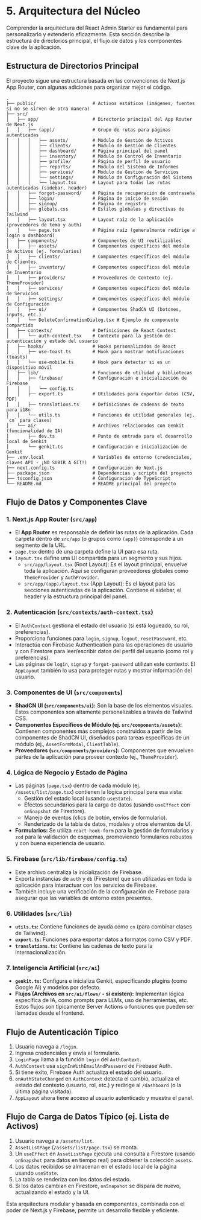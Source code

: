 
# 5. Arquitectura del Núcleo

Comprender la arquitectura del React Admin Starter es fundamental para personalizarlo y extenderlo eficazmente. Esta sección describe la estructura de directorios principal, el flujo de datos y los componentes clave de la aplicación.

## Estructura de Directorios Principal

El proyecto sigue una estructura basada en las convenciones de Next.js App Router, con algunas adiciones para organizar mejor el código.

```plaintext
.
├── public/                     # Activos estáticos (imágenes, fuentes si no se sirven de otra manera)
├── src/
│   ├── app/                    # Directorio principal del App Router de Next.js
│   │   ├── (app)/              # Grupo de rutas para páginas autenticadas
│   │   │   ├── assets/         # Módulo de Gestión de Activos
│   │   │   ├── clients/        # Módulo de Gestión de Clientes
│   │   │   ├── dashboard/      # Página principal del panel
│   │   │   ├── inventory/      # Módulo de Control de Inventario
│   │   │   ├── profile/        # Página de perfil de usuario
│   │   │   ├── reports/        # Módulo del Sistema de Informes
│   │   │   ├── services/       # Módulo de Gestión de Servicios
│   │   │   └── settings/       # Módulo de Configuración del Sistema
│   │   │   └── layout.tsx      # Layout para todas las rutas autenticadas (sidebar, header)
│   │   ├── forgot-password/    # Página de recuperación de contraseña
│   │   ├── login/              # Página de inicio de sesión
│   │   ├── signup/             # Página de registro
│   │   ├── globals.css         # Estilos globales y directivas de Tailwind
│   │   ├── layout.tsx          # Layout raíz de la aplicación (proveedores de tema y auth)
│   │   └── page.tsx            # Página raíz (generalmente redirige a login o dashboard)
│   ├── components/             # Componentes de UI reutilizables
│   │   ├── assets/             # Componentes específicos del módulo de Activos (ej. formularios)
│   │   ├── clients/            # Componentes específicos del módulo de Clientes
│   │   ├── inventory/          # Componentes específicos del módulo de Inventario
│   │   ├── providers/          # Proveedores de Contexto (ej. ThemeProvider)
│   │   ├── services/           # Componentes específicos del módulo de Servicios
│   │   ├── settings/           # Componentes específicos del módulo de Configuración
│   │   ├── ui/                 # Componentes ShadCN UI (botones, inputs, etc.)
│   │   └── DeleteConfirmationDialog.tsx # Ejemplo de componente compartido
│   ├── contexts/               # Definiciones de React Context
│   │   └── auth-context.tsx    # Contexto para la gestión de autenticación y estado del usuario
│   ├── hooks/                  # Hooks personalizados de React
│   │   ├── use-toast.ts        # Hook para mostrar notificaciones (toasts)
│   │   └── use-mobile.ts       # Hook para detectar si es un dispositivo móvil
│   ├── lib/                    # Funciones de utilidad y bibliotecas
│   │   ├── firebase/           # Configuración e inicialización de Firebase
│   │   │   └── config.ts
│   │   ├── export.ts           # Utilidades para exportar datos (CSV, PDF)
│   │   ├── translations.ts     # Definiciones de cadenas de texto para i18n
│   │   └── utils.ts            # Funciones de utilidad generales (ej. `cn` para clases)
│   └── ai/                     # Archivos relacionados con Genkit (funcionalidad de IA)
│       ├── dev.ts              # Punto de entrada para el desarrollo local de Genkit
│       └── genkit.ts           # Configuración e inicialización de Genkit
├── .env.local                  # Variables de entorno (credenciales, claves API - ¡NO SUBIR A GIT!)
├── next.config.ts              # Configuración de Next.js
├── package.json                # Dependencias y scripts del proyecto
├── tsconfig.json               # Configuración de TypeScript
└── README.md                   # README principal del proyecto
```

## Flujo de Datos y Componentes Clave

### 1. Next.js App Router (`src/app`)
*   El **App Router** es responsable de definir las rutas de la aplicación. Cada carpeta dentro de `src/app` (o grupos como `(app)`) corresponde a un segmento de la URL.
*   `page.tsx` dentro de una carpeta define la UI para esa ruta.
*   `layout.tsx` define una UI compartida para un segmento y sus hijos.
    *   `src/app/layout.tsx` (Root Layout): Es el layout principal, envuelve toda la aplicación. Aquí se configuran proveedores globales como `ThemeProvider` y `AuthProvider`.
    *   `src/app/(app)/layout.tsx` (App Layout): Es el layout para las secciones autenticadas de la aplicación. Contiene el sidebar, el header y la estructura principal del panel.

### 2. Autenticación (`src/contexts/auth-context.tsx`)
*   El `AuthContext` gestiona el estado del usuario (si está logueado, su rol, preferencias).
*   Proporciona funciones para `login`, `signup`, `logout`, `resetPassword`, etc.
*   Interactúa con Firebase Authentication para las operaciones de usuario y con Firestore para leer/escribir datos del perfil del usuario (como rol y preferencias).
*   Las páginas de `login`, `signup` y `forgot-password` utilizan este contexto. El `AppLayout` también lo usa para proteger rutas y mostrar información del usuario.

### 3. Componentes de UI (`src/components`)
*   **ShadCN UI (`src/components/ui`):** Son la base de los elementos visuales. Estos componentes son altamente personalizables a través de Tailwind CSS.
*   **Componentes Específicos de Módulo (ej. `src/components/assets`):** Contienen componentes más complejos construidos a partir de los componentes de ShadCN UI, diseñados para tareas específicas de un módulo (ej., `AssetFormModal`, `ClientTable`).
*   **Proveedores (`src/components/providers`):** Componentes que envuelven partes de la aplicación para proveer contexto (ej., `ThemeProvider`).

### 4. Lógica de Negocio y Estado de Página
*   Las páginas (`page.tsx`) dentro de cada módulo (ej. `/assets/list/page.tsx`) contienen la lógica principal para esa vista:
    *   Gestión del estado local (usando `useState`).
    *   Efectos secundarios para la carga de datos (usando `useEffect` con `onSnapshot` de Firestore).
    *   Manejo de eventos (clics de botón, envíos de formulario).
    *   Renderizado de la tabla de datos, modales y otros elementos de UI.
*   **Formularios:** Se utiliza `react-hook-form` para la gestión de formularios y `zod` para la validación de esquemas, promoviendo formularios robustos y con buena experiencia de usuario.

### 5. Firebase (`src/lib/firebase/config.ts`)
*   Este archivo centraliza la inicialización de Firebase.
*   Exporta instancias de `auth` y `db` (Firestore) que son utilizadas en toda la aplicación para interactuar con los servicios de Firebase.
*   También incluye una verificación de la configuración de Firebase para asegurar que las variables de entorno estén presentes.

### 6. Utilidades (`src/lib`)
*   **`utils.ts`:** Contiene funciones de ayuda como `cn` (para combinar clases de Tailwind).
*   **`export.ts`:** Funciones para exportar datos a formatos como CSV y PDF.
*   **`translations.ts`:** Contiene las cadenas de texto para la internacionalización.

### 7. Inteligencia Artificial (`src/ai`)
*   **`genkit.ts`:** Configura e inicializa Genkit, especificando plugins (como Google AI) y modelos por defecto.
*   **Flujos (Archivos en `src/ai/flows/` - si existen):** Implementan lógica específica de IA, como prompts para LLMs, uso de herramientas, etc. Estos flujos son típicamente Server Actions o funciones que pueden ser llamadas desde el frontend.

## Flujo de Autenticación Típico

1.  Usuario navega a `/login`.
2.  Ingresa credenciales y envía el formulario.
3.  `LoginPage` llama a la función `login` del `AuthContext`.
4.  `AuthContext` usa `signInWithEmailAndPassword` de Firebase Auth.
5.  Si tiene éxito, Firebase Auth actualiza el estado del usuario.
6.  `onAuthStateChanged` en `AuthContext` detecta el cambio, actualiza el estado del contexto (usuario, rol, etc.) y redirige al `/dashboard` (o la última página visitada).
7.  `AppLayout` ahora tiene acceso al usuario autenticado y muestra el panel.

## Flujo de Carga de Datos Típico (ej. Lista de Activos)

1.  Usuario navega a `/assets/list`.
2.  `AssetListPage` (`/assets/list/page.tsx`) se monta.
3.  Un `useEffect` en `AssetListPage` ejecuta una consulta a Firestore (usando `onSnapshot` para datos en tiempo real) para obtener la colección `assets`.
4.  Los datos recibidos se almacenan en el estado local de la página usando `useState`.
5.  La tabla se renderiza con los datos del estado.
6.  Si los datos cambian en Firestore, `onSnapshot` se dispara de nuevo, actualizando el estado y la UI.

Esta arquitectura modular y basada en componentes, combinada con el poder de Next.js y Firebase, permite un desarrollo flexible y eficiente.
